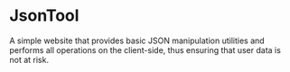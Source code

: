# JsonTool

A simple website that provides basic JSON manipulation utilities and performs all operations on the client-side, thus ensuring that user data is not at risk.
